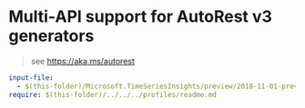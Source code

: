 # Multi-API support for AutoRest v3 generators

> see https://aka.ms/autorest

``` yaml
input-file:
  - $(this-folder)/Microsoft.TimeSeriesInsights/preview/2018-11-01-preview/timeseriesinsights.json
require: $(this-folder)/../../../profiles/readme.md
```
